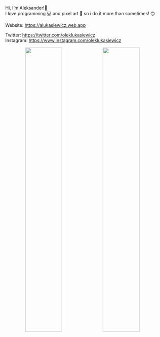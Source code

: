 Hi, I’m Aleksander!👋                                                                                 
I love programming 💻 and pixel art 🎨 so i do it more than sometimes! 🙃

Website: https://alukasiewicz.web.app

Twitter: https://twitter.com/oleklukasiewicz                                               
Instagram: https://www.instagram.com/oleklukasiewicz

<p align="center">
  <img width="48%" align="left" src="https://github-readme-stats.vercel.app/api?username=oleklukasiewicz&show_icons=true&theme=nord" />
  <img width="48%" align="left" src="https://github-readme-stats.vercel.app/api/top-langs?username=oleklukasiewicz&layout=compact&show_icons=true&langs_count=10&theme=nord" />
</p>

<!---
aleksanderlukasiewicz/aleksanderlukasiewicz is a ✨ special ✨ repository because its `README.md` (this file) appears on your GitHub profile.
You can click the Preview link to take a look at your changes.
--->
